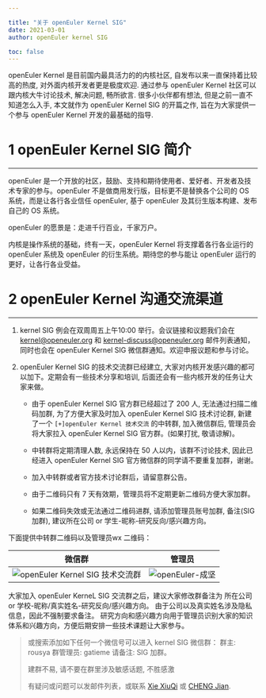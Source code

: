 ```yaml
---

title: "关于 openEuler Kernel SIG"
date: 2021-03-01
author: openEuler kernel SIG

toc: false
---
```


openEuler Kernel 是目前国内最具活力的的内核社区, 自发布以来一直保持着比较高的热度, 对外面内核开发者更是极度欢迎. 通过参与 openEuler Kernel 社区可以跟内核大牛讨论技术, 解决问题, 畅所欲言. 很多小伙伴都有想法, 但是之前一直不知道怎么入手, 本文就作为 openEuler Kernel SIG 的开篇之作, 旨在为大家提供一个参与 openEuler Kernel 开发的最基础的指导.

# 1 openEuler Kernel SIG 简介
-------

openEuler 是一个开放的社区，鼓励、支持和期待使用者、爱好者、开发者及技术专家的参与。openEuler 不是做商用发行版，目标更不是替换各个公司的 OS 系统，而是让各行各业信任 openEuler, 基于 openEuler 及其衍生版本构建、发布自己的 OS 系统。

openEuler 的愿景是：走进千行百业，千家万户。

内核是操作系统的基础，终有一天，openEuler Kernel 将支撑着各行各业运行的 openEuler 系统及 openEuler 的衍生系统。期待您的参与能让 openEuler 运行的更好，让各行各业受益。

# 2 openEuler Kernel 沟通交流渠道
-------

1.	kernel SIG 例会在双周周五上午10:00 举行。会议链接和议题我们会在 kernel@openeuler.org 和 kernel-discuss@openeuler.org 邮件列表通知，同时也会在 openEuler Kernel SIG 微信群通知。欢迎申报议题和参与讨论。

2.	openEuler Kernel SIG 的技术交流群已经建立, 大家对内核开发感兴趣的都可以加下。定期会有一些技术分享和培训, 后面还会有一些内核开发的任务让大家来做。

	*	由于 openEuler Kernel SIG 官方群已经超过了 200 人, 无法通过扫描二维码加群, 为了方便大家及时加入 openEuler Kernel SIG 技术讨论群, 新建了一个 `[+]openEuler Kernel 技术交流` 的中转群, 加入微信群后, 管理员会将大家拉入 openEuler Kernel SIG 官方群。(如果打扰, 敬请谅解)。

	*	中转群将定期清理人数, 永远保持在 50 人以内，该群不讨论技术, 因此已经进入 openEuler Kernel SIG 官方微信群的同学请不要重复加群，谢谢。

	*	加入中转群或者官方技术讨论群后，请留意群公告。

	*	由于二维码只有 7 天有效期，管理员将不定期更新二维码方便大家加群。

	*	如果二维码失效或无法通过二维码进群, 请添加管理员账号加群, 备注(SIG 加群), 建议所在公司 or 学生-昵称-研究反向/感兴趣方向。


下面提供中转群二维码以及管理员wx 二维码：

| 微信群 | 管理员 |
|:-----:|:-----:|
| ![openEuler Kernel SIG 技术交流群](/kernel-portal/img/wechat/openEuler_kernel_SIG_wechat_TMP.png) | ![openEuler-成坚](/kernel-portal/img/wechat/openEuler_gatieme_wechat.png) |

大家加入 openEuler KerneL SIG 交流群之后，建议大家修改群备注为 所在公司 or 学校-昵称/真实姓名-研究反向/感兴趣方向。
由于公司以及真实姓名涉及隐私信息，因此不强制要求备注。
研究方向和感兴趣方向用于管理员识别大家的知识体系和兴趣方向，方便后期安排一些技术课题让大家参与。

> 或搜索添加如下任何一个微信号可以进入 kernel SIG 微信群：
>  群主: rousya
>  群管理员: gatieme
> 请备注: SIG 加群。
>
> 建群不易, 请不要在群里涉及敏感话题, 不胜感激
>
> 有疑问或问题可以发邮件列表，或联系 [Xie XiuQi](https://gitee.com/xiexiuqi) 或 [CHENG Jian](https://www.github.com/gatieme).
